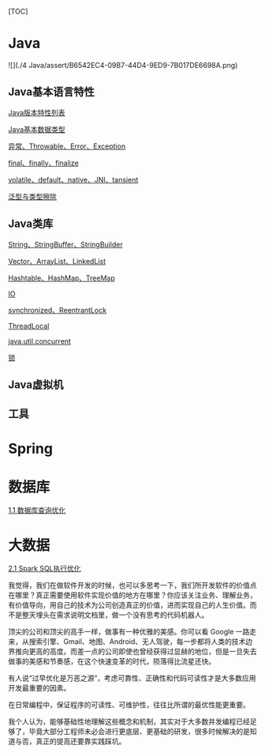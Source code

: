 [TOC]

# Java
![](./4 Java/assert/B6542EC4-09B7-44D4-9ED9-7B017DE6698A.png)

## Java基本语言特性
[Java版本特性列表](4%20Java/Java版本特性列表.md)

[Java基本数据类型](4%20Java/Java的数据类型.md)

[异常、Throwable、Error、Exception](4%20Java/Java异常层次结构.md)

[final、finally、finalize](4%20Java/final、finally、finalize.md)

[volatile、default、native、JNI、tansient](4%20Java/volatile、default、native、JNI、tansient.md)

[泛型与类型擦除](4%20Java/泛型与类型擦除.md)

## Java类库
[String、StringBuffer、StringBuilder](4%20Java/String、StringBuffer、StringBuilder.md)

[Vector、ArrayList、LinkedList](4%20Java/Vector、ArrayList、LinkedList.md)

[Hashtable、HashMap、TreeMap](4%20Java/Hashtable、HashMap、TreeMap.md)

[IO](4%20Java/Java%20IO.md)

[synchronized、ReentrantLock](4%20Java/synchronized和ReentrantLock.md)

[ThreadLocal](4%20Java/ThreadLocal.md)

[java.util.concurrent](4%20Java/并发包.md)

[锁](4%20Java/锁.md)

## Java虚拟机

[](4%20Java/Java运行时数据区.md)

[](4%20Java/Java对象的引用.md)

[](4%20Java/类的生命周期.md)

[](4%20Java/ClassLoader、类加载过程、双亲委派模型.md)

[](4%20Java/Java内存模型.md)



[](4%20Java/垃圾收集.md)

[](4%20Java/Java线程的生命周期.md)

[](4%20Java/Java线程池.md)



## 工具

[](4%20Java/JDK的命令行工具.md)

# Spring

# 数据库

[1.1 数据库查询优化](1%20数据库/1.1%20数据库查询优化.md)

# 大数据

[2.1 Spark SQL执行优化](2%20大数据/2.1%20Spark%20SQL执行优化.md)



我觉得，我们在做软件开发的时候，也可以多思考一下，我们所开发软件的价值点在哪里？真正需要使用软件实现价值的地方在哪里？你应该关注业务、理解业务，有价值导向，用自己的技术为公司创造真正的价值，进而实现自己的人生价值。而不是整天埋头在需求说明文档里，做一个没有思考的代码机器人。



顶尖的公司和顶尖的高手一样，做事有一种优雅的美感。你可以看 Google 一路走来，从搜索引擎、Gmail、地图、Android、无人驾驶，每一步都将人类的技术边界推向更高的高度。而差一点的公司即使也曾经获得过显赫的地位，但是一旦失去做事的美感和节奏感，在这个快速变革的时代，陨落得比流星还快。



有人说“过早优化是万恶之源”，考虑可靠性、正确性和代码可读性才是大多数应用开发最重要的因素。



在日常编程中，保证程序的可读性、可维护性，往往比所谓的最优性能更重要。



我个人认为，能够基础性地理解这些概念和机制，其实对于大多数并发编程已经足够了，毕竟大部分工程师未必会进行更底层、更基础的研发，很多时候解决的是知道与否，真正的提高还要靠实践踩坑。